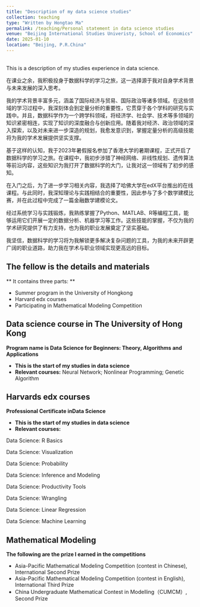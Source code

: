 ```yaml
---
title: "Description of my data science studies"
collection: teaching
type: "Written by Hongtao Ma"
permalink: /teaching/Personal statement in data science studies
venue: "Beijing International Studies Univeristy, School of Economics"
date: 2025-01-10
location: "Beijing, P.R.China"
---
```

<br/>
This is a description of my studies experience in data science. 


在课业之余，我积极投身于数据科学的学习之旅，这一选择源于我对自身学术背景与未来发展的深入思考。

我的学术背景丰富多元，涵盖了国际经济与贸易、国际政治等诸多领域。在这些领域的学习过程中，我深刻体会到定量分析的重要性，它贯穿于各个学科的研究与实践中。并且，数据科学作为一个跨学科领域，将经济学、社会学、技术等多领域的知识紧密相连，实现了知识的深度融合与创新应用。随着我对经济、政治领域的深入探索，以及对未来进一步深造的规划，我愈发意识到，掌握定量分析的高级技能将为我的学术发展提供坚实支撑。

基于这样的认知，我于2023年暑假报名参加了香港大学的暑期课程，正式开启了数据科学的学习之旅。在课程中，我初步涉猎了神经网络、非线性规划、遗传算法等前沿内容，这些知识为我打开了数据科学的大门，让我对这一领域有了初步的感知。

在入门之后，为了进一步学习相关内容，我选择了哈佛大学在edX平台推出的在线课程。与此同时，我深知理论与实践相结合的重要性，因此参与了多个数学建模比赛，并在此过程中完成了一篇金融数学建模论文。

经过系统学习与实践锻炼，我熟练掌握了Python、MATLAB、R等编程工具，能够运用它们开展一定的数据分析、机器学习等工作。这些技能的掌握，不仅为我的学术研究提供了有力支持，也为我的职业发展奠定了坚实基础。

我坚信，数据科学的学习将为我解锁更多解决复杂问题的工具，为我的未来开辟更广阔的职业道路，助力我在学术与职业领域实现更高远的目标。

## The fellow is the details and materials

** It contains three parts: **
- Summer program in the University of Hongkong
- Harvard edx courses
- Participating in Mathematical Modeling Competition


## Data science course in The University of Hong Kong
  **Program name is Data Science for Beginners: Theory, Algorithms and Applications**  
  - __This is the start of my studies in data science__
  - __Relevant courses:__ Neural Network; Nonlinear Programming; Genetic Algorithm


## Harvards edx courses
  **Professional Certificate inData Science**  
  - __This is the start of my studies in data science__
  - __Relevant courses:__

Data Science: R Basics

Data Science: Visualization

Data Science: Probability

Data Science: Inference and Modeling

Data Science: Productivity Tools

Data Science: Wrangling

Data Science: Linear Regression

Data Science: Machine Learning


## Mathematical Modeling
  **The following are the prize I earned in the competitions**  
  - Asia-Pacific Mathematical Modeling Competition (contest in Chinese), International Second Prize
  - Asia-Pacific Mathematical Modeling Competition (contest in English), International Third Prize
  - China Undergraduate Mathematical Contest in Modelling（CUMCM）, Second Prize

